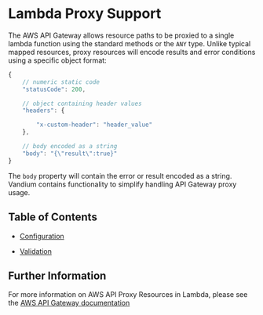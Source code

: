 # Lambda Proxy Support

The AWS API Gateway allows resource paths to be proxied to a single lambda function using the standard methods or the `ANY` type. Unlike typical mapped resources,
proxy resources will encode results and error conditions using a specific object format:

```js
{
    // numeric static code
    "statusCode": 200,

    // object containing header values
    "headers": {

        "x-custom-header": "header_value"
    },

    // body encoded as a string
    "body": "{\"result\":true}"
}
```

The `body` property will contain the error or result encoded as a string. Vandium contains functionality to simplify handling API Gateway proxy usage.


## Table of Contents

- [Configuration](configuration.md)

- [Validation](validation.md)


## Further Information

For more information on AWS API Proxy Resources in Lambda, please see the [AWS API Gateway documentation](http://docs.aws.amazon.com/apigateway/latest/developerguide/api-gateway-create-api-as-simple-proxy-for-lambda.html)
